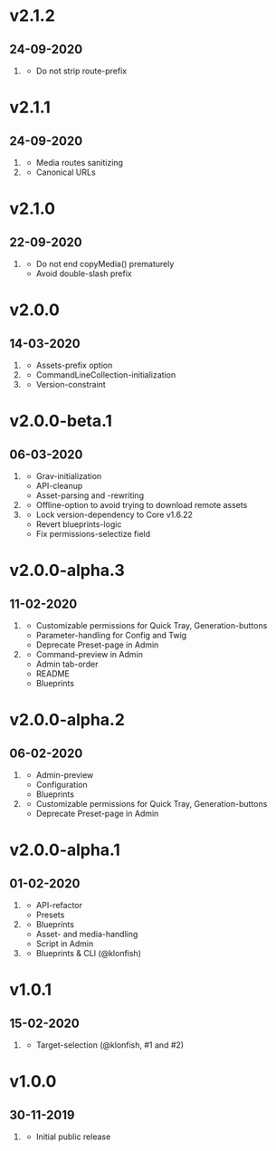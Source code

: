 # v2.1.2
## 24-09-2020

1. [](#bugfix)
   - Do not strip route-prefix

# v2.1.1
## 24-09-2020

1. [](#improved)
   - Media routes sanitizing
2. [](#bugfix)
   - Canonical URLs

# v2.1.0
## 22-09-2020

1. [](#bugfix)
   - Do not end copyMedia() prematurely
   - Avoid double-slash prefix

# v2.0.0
## 14-03-2020

1. [](#new)
   - Assets-prefix option
2. [](#bugfix)
   - CommandLineCollection-initialization
3. [](#improved)
   - Version-constraint

# v2.0.0-beta.1
## 06-03-2020

1. [](#improved)
   - Grav-initialization
   - API-cleanup
   - Asset-parsing and -rewriting
2. [](#new)
   - Offline-option to avoid trying to download remote assets
3. [](#bugfix)
   - Lock version-dependency to Core v1.6.22
   - Revert blueprints-logic
   - Fix permissions-selectize field

# v2.0.0-alpha.3
## 11-02-2020

1. [](#new)
   - Customizable permissions for Quick Tray, Generation-buttons
   - Parameter-handling for Config and Twig
   - Deprecate Preset-page in Admin
2. [](#improved)
   - Command-preview in Admin
   - Admin tab-order
   - README
   - Blueprints

# v2.0.0-alpha.2
## 06-02-2020

1. [](#improved)
   - Admin-preview
   - Configuration
   - Blueprints
2. [](#new)
   - Customizable permissions for Quick Tray, Generation-buttons
   - Deprecate Preset-page in Admin

# v2.0.0-alpha.1
## 01-02-2020

1. [](#new)
   - API-refactor
   - Presets
2. [](#improved)
   - Blueprints
   - Asset- and media-handling
   - Script in Admin
3. [](#bugfix)
   - Blueprints & CLI (@klonfish)

# v1.0.1
## 15-02-2020

1. [](#bugfix)
   - Target-selection (@klonfish, #1 and #2)

# v1.0.0
## 30-11-2019

1. [](#new)
   - Initial public release
